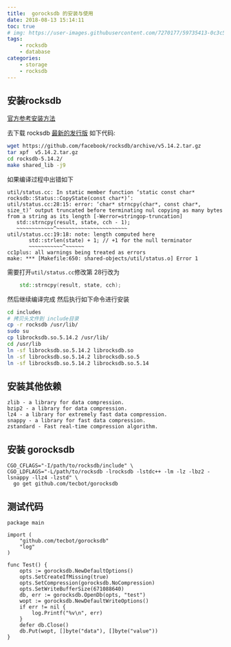 ```yaml
---
title:  gorocksdb 的安装与使用
date: 2018-08-13 15:14:11
toc: true
# img: https://user-images.githubusercontent.com/7270177/59735413-0c3c5980-9288-11e9-8f32-d8e6836e65b6.png
tags: 
    - rocksdb
    - database 
categories:
    - storage
    - rocksdb
---
```


## 安装rocksdb
[官方参考安装方法](https://github.com/facebook/rocksdb)

去下载 rocksdb [最新的发行版](https://github.com/facebook/rocksdb/releases)
如下代码:
```bash
wget https://github.com/facebook/rocksdb/archive/v5.14.2.tar.gz
tar xpf  v5.14.2.tar.gz
cd rocksdb-5.14.2/
make shared_lib -j9
```
如果编译过程中出错如下
```
util/status.cc: In static member function ‘static const char* rocksdb::Status::CopyState(const char*)’:
util/status.cc:28:15: error: ‘char* strncpy(char*, const char*, size_t)’ output truncated before terminating nul copying as many bytes from a string as its length [-Werror=stringop-truncation]
   std::strncpy(result, state, cch - 1);
   ~~~~~~~~~~~~^~~~~~~~~~~~~~~~~~~~~~~~
util/status.cc:19:18: note: length computed here
       std::strlen(state) + 1; // +1 for the null terminator
       ~~~~~~~~~~~^~~~~~~
cc1plus: all warnings being treated as errors
make: *** [Makefile:650: shared-objects/util/status.o] Error 1
```
需要打开`util/status.cc`修改第 28行改为
```c++
    std::strncpy(result, state, cch);
```
然后继续编译完成
然后执行如下命令进行安装
```bash
cd includes
# 拷贝头文件到 include目录
cp -r rocksdb /usr/lib/
sudo su
cp librocksdb.so.5.14.2 /usr/lib/
cd /usr/lib
ln -sf librocksdb.so.5.14.2 librocksdb.so
ln -sf librocksdb.so.5.14.2 librocksdb.so.5
ln -sf librocksdb.so.5.14.2 librocksdb.so.5.14
```

## 安装其他依赖
```
zlib - a library for data compression.
bzip2 - a library for data compression.
lz4 - a library for extremely fast data compression.
snappy - a library for fast data compression.
zstandard - Fast real-time compression algorithm.
```

## 安装 gorocksdb
```
CGO_CFLAGS="-I/path/to/rocksdb/include" \
CGO_LDFLAGS="-L/path/to/rocksdb -lrocksdb -lstdc++ -lm -lz -lbz2 -lsnappy -llz4 -lzstd" \
  go get github.com/tecbot/gorocksdb
```

## 测试代码

```golang
package main

import (
    "github.com/tecbot/gorocksdb"
    "log"
)

func Test() {
    opts := gorocksdb.NewDefaultOptions()
    opts.SetCreateIfMissing(true)
    opts.SetCompression(gorocksdb.NoCompression)
    opts.SetWriteBufferSize(671088640)
    db, err := gorocksdb.OpenDb(opts, "test")
    wopt := gorocksdb.NewDefaultWriteOptions()
    if err != nil {
        log.Printf("%v\n", err)
    }
    defer db.Close()
    db.Put(wopt, []byte("data"), []byte("value"))
}

```